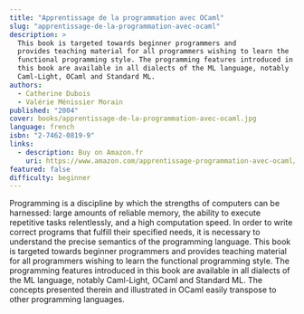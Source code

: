 ```yaml
---
title: "Apprentissage de la programmation avec OCaml"
slug: "apprentissage-de-la-programmation-avec-ocaml"
description: >
  This book is targeted towards beginner programmers and
  provides teaching material for all programmers wishing to learn the
  functional programming style. The programming features introduced in
  this book are available in all dialects of the ML language, notably
  Caml-Light, OCaml and Standard ML.
authors:
  - Catherine Dubois
  - Valérie Ménissier Morain
published: "2004"
cover: books/apprentissage-de-la-programmation-avec-ocaml.jpg
language: french
isbn: "2-7462-0819-9"
links:
  - description: Buy on Amazon.fr
    uri: https://www.amazon.com/apprentissage-programmation-avec-ocaml/dp/2746208199
featured: false
difficulty: beginner
---
```


Programming is a discipline by which the strengths of computers can be
harnessed: large amounts of reliable memory, the ability to execute
repetitive tasks relentlessly, and a high computation speed. In order to
write correct programs that fulfill their specified needs, it is
necessary to understand the precise semantics of the programming
language. This book is targeted towards beginner programmers and
provides teaching material for all programmers wishing to learn the
functional programming style. The programming features introduced in
this book are available in all dialects of the ML language, notably
Caml-Light, OCaml and Standard ML. The concepts presented therein and
illustrated in OCaml easily transpose to other programming languages.
